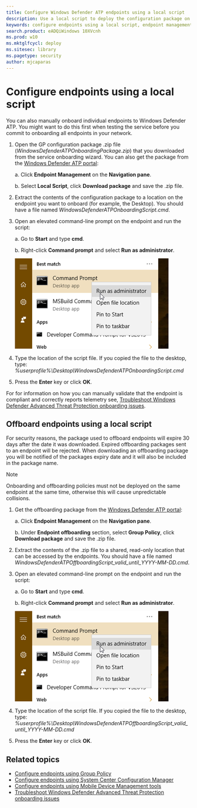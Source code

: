 ```yaml
---
title: Configure Windows Defender ATP endpoints using a local script
description: Use a local script to deploy the configuration package on endpoints so that they are onboarded to the service.
keywords: configure endpoints using a local script, endpoint management, configure Windows ATP endpoints, configure Windows Defender Advanced Threat Protection endpoints
search.product: eADQiWindows 10XVcnh
ms.prod: w10
ms.mktglfcycl: deploy
ms.sitesec: library
ms.pagetype: security
author: mjcaparas
---
```


# Configure endpoints using a local script
You can also manually onboard individual endpoints to Windows Defender ATP. You might want to do this first when testing the service before you commit to onboarding all endpoints in your network.


1.  Open the GP configuration package .zip file (*WindowsDefenderATPOnboardingPackage.zip*) that you downloaded from the service onboarding wizard. You can also get the package from the [Windows Defender ATP portal](https://securitycenter.windows.com/):

    a.  Click **Endpoint Management** on the **Navigation pane**.

    b.  Select **Local Script**, click **Download package** and save the .zip file.


2.  Extract the contents of the configuration package to a location on the endpoint you want to onboard (for example, the Desktop). You should have a file named *WindowsDefenderATPOnboardingScript.cmd*.

3.  Open an elevated command-line prompt on the endpoint and run the script:

    a.  Go to **Start** and type **cmd**.

    b.  Right-click **Command prompt** and select **Run as administrator**.

    ![Window Start menu pointing to Run as administrator](images/run-as-admin.png)

4.  Type the location of the script file. If you copied the file to the desktop, type: *%userprofile%\Desktop\WindowsDefenderATPOnboardingScript.cmd*

5.  Press the **Enter** key or click **OK**.

For for information on how you can manually validate that the endpoint is compliant and correctly reports telemetry see, [Troubleshoot Windows Defender Advanced Threat Protection onboarding issues](troubleshoot-onboarding-windows-defender-advanced-threat-protection.md).

## Offboard endpoints using a local script
For security reasons, the package used to offboard endpoints will expire 30 days after the date it was downloaded. Expired offboarding packages sent to an endpoint will be rejected. When downloading an offboarding package you will be notified of the packages expiry date and it will also be included in the package name.

> [!NOTE]
> Onboarding and offboarding policies must not be deployed on the same endpoint at the same time, otherwise this will cause unpredictable collisions.

1.	Get the offboarding package from the [Windows Defender ATP portal](https://securitycenter.windows.com/):

    a. Click **Endpoint Management** on the **Navigation pane**.

    b. Under **Endpoint offboarding** section, select **Group Policy**, click **Download package** and save the .zip file.

2.	Extract the contents of the .zip file to a shared, read-only location that can be accessed by the endpoints. You should have a file named *WindowsDefenderATPOffboardingScript_valid_until_YYYY-MM-DD.cmd*.

3.  Open an elevated command-line prompt on the endpoint and run the script:

    a.  Go to **Start** and type **cmd**.

    b.  Right-click **Command prompt** and select **Run as administrator**.

    ![Window Start menu pointing to Run as administrator](images/run-as-admin.png)

4.  Type the location of the script file. If you copied the file to the desktop, type: *%userprofile%\Desktop\WindowsDefenderATPOffboardingScript_valid_until_YYYY-MM-DD.cmd*

5.  Press the **Enter** key or click **OK**.


## Related topics
- [Configure endpoints using Group Policy](configure-endpoints-gp-windows-defender-advanced-threat-protection.md)
- [Configure endpoints using System Center Configuration Manager](configure-endpoints-sccm-windows-defender-advanced-threat-protection.md)
- [Configure endpoints using Mobile Device Management tools](configure-endpoints-mdm-windows-defender-advanced-threat-protection.md)
- [Troubleshoot Windows Defender Advanced Threat Protection onboarding issues](troubleshoot-onboarding-windows-defender-advanced-threat-protection.md)

